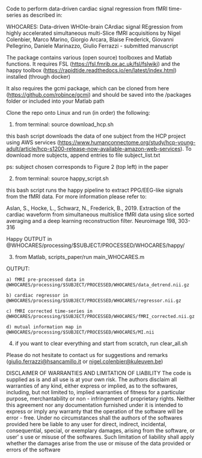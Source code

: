 Code to perform data-driven cardiac signal regression from fMRI time-series as described in:

WHOCARES: Data-driven WHOle-brain CArdiac signal REgression from highly accelerated simultaneous multi-Slice fMRI acquisitions by Nigel Colenbier, Marco Marino, Giorgio Arcara, Blaise Frederick, Giovanni Pellegrino, Daniele Marinazzo, Giulio Ferrazzi - submitted manuscript

The package contains various (open source) toolboxes and Matlab functions. It requires FSL (https://fsl.fmrib.ox.ac.uk/fsl/fslwiki) and the happy toolbox (https://rapidtide.readthedocs.io/en/latest/index.html) installed (through docker)

It also requires the gcmi package, which can be cloned from here (https://github.com/robince/gcmi) and should be saved into the /packages folder or included into your Matlab path

Clone the repo onto Linux and run (in order) the following:

1. from terminal: source download_hcp.sh

this bash script downloads the data of one subject from the HCP project using AWS services (https://www.humanconnectome.org/study/hcp-young-adult/article/hcp-s1200-release-now-available-amazon-web-services). To download more subjects, append entries to file subject_list.txt

ps: subject chosen corresponds to Figure 2 (top left) in the paper

2. from terminal: source happy_script.sh

this bash script runs the happy pipeline to extract PPG/EEG-like signals from the fMRI data. For more information please refer to:

Aslan, S., Hocke, L., Schwarz, N., Frederick, B., 2019. Extraction of the cardiac waveform from simultaneous multislice fMRI data using
slice sorted averaging and a deep learning reconstruction filter. Neuroimage 198, 303-316

Happy OUTPUT in @WHOCARES/processing/$SUBJECT/PROCESSED/WHOCARES/happy/

3. from Matlab, scripts_paper/run main_WHOCARES.m

OUTPUT: 

	a) fMRI pre-processed data in @WHOCARES/processing/$SUBJECT/PROCESSED/WHOCARES/data_detrend.nii.gz

	b) cardiac regressor in @WHOCARES/processing/$SUBJECT/PROCESSED/WHOCARES/regressor.nii.gz 

	c) fMRI corrected time-series in @WHOCARES/processing/$SUBJECT/PROCESSED/WHOCARES/fMRI_corrected.nii.gz 

	d) mutual information map in @WHOCARES/processing/$SUBJECT/PROCESSED/WHOCARES/MI.nii

4. if you want to clear everything and start from scratch, run clear_all.sh

Please do not hesitate to contact us for suggestions and remarks (giulio.ferrazzi@hsancamillo.it or nigel.colenbier@kuleuven.be)

DISCLAIMER OF WARRANTIES AND LIMITATION OF LIABILITY The code is supplied as is and all use is at your own risk. The authors disclaim all warranties of any kind, either express or implied, as to the softwares, including, but not limited to, implied warranties of fitness for a particular purpose, merchantability or non - infringement of proprietary rights. Neither this agreement nor any documentation furnished under it is intended to express or imply any warranty that the operation of the software will be error - free. Under no circumstances shall the authors of the softwares provided here be liable to any user for direct, indirect, incidental, consequential, special, or exemplary damages, arising from the software, or user' s use or misuse of the softwares. Such limitation of liability shall apply whether the damages arise from the use or misuse of the data provided or errors of the software
